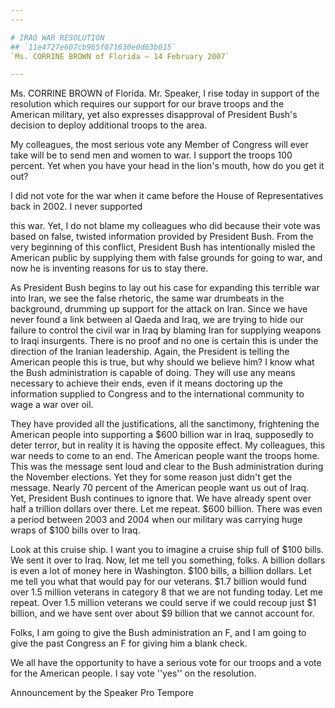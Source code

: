 ```yaml
---
---

# IRAQ WAR RESOLUTION
## `11e4727e607cb965f071630e0d63b015`
`Ms. CORRINE BROWN of Florida — 14 February 2007`

---
```



Ms. CORRINE BROWN of Florida. Mr. Speaker, I rise today in support of 
the resolution which requires our support for our brave troops and the 
American military, yet also expresses disapproval of President Bush's 
decision to deploy additional troops to the area.

My colleagues, the most serious vote any Member of Congress will ever 
take will be to send men and women to war. I support the troops 100 
percent. Yet when you have your head in the lion's mouth, how do you 
get it out?

I did not vote for the war when it came before the House of 
Representatives back in 2002. I never supported


this war. Yet, I do not blame my colleagues who did because their vote 
was based on false, twisted information provided by President Bush. 
From the very beginning of this conflict, President Bush has 
intentionally misled the American public by supplying them with false 
grounds for going to war, and now he is inventing reasons for us to 
stay there.

As President Bush begins to lay out his case for expanding this 
terrible war into Iran, we see the false rhetoric, the same war 
drumbeats in the background, drumming up support for the attack on 
Iran. Since we have never found a link between al Qaeda and Iraq, we 
are trying to hide our failure to control the civil war in Iraq by 
blaming Iran for supplying weapons to Iraqi insurgents. There is no 
proof and no one is certain this is under the direction of the Iranian 
leadership. Again, the President is telling the American people this is 
true, but why should we believe him? I know what the Bush 
administration is capable of doing. They will use any means necessary 
to achieve their ends, even if it means doctoring up the information 
supplied to Congress and to the international community to wage a war 
over oil.

They have provided all the justifications, all the sanctimony, 
frightening the American people into supporting a $600 billion war in 
Iraq, supposedly to deter terror, but in reality it is having the 
opposite effect. My colleagues, this war needs to come to an end. The 
American people want the troops home. This was the message sent loud 
and clear to the Bush administration during the November elections. Yet 
they for some reason just didn't get the message. Nearly 70 percent of 
the American people want us out of Iraq. Yet, President Bush continues 
to ignore that. We have already spent over half a trillion dollars over 
there. Let me repeat. $600 billion. There was even a period between 
2003 and 2004 when our military was carrying huge wraps of $100 bills 
over to Iraq.

Look at this cruise ship. I want you to imagine a cruise ship full of 
$100 bills. We sent it over to Iraq. Now, let me tell you something, 
folks. A billion dollars is even a lot of money here in Washington. 
$100 bills, a billion dollars. Let me tell you what that would pay for 
our veterans. $1.7 billion would fund over 1.5 million veterans in 
category 8 that we are not funding today. Let me repeat. Over 1.5 
million veterans we could serve if we could recoup just $1 billion, and 
we have sent over about $9 billion that we cannot account for.

Folks, I am going to give the Bush administration an F, and I am 
going to give the past Congress an F for giving him a blank check.

We all have the opportunity to have a serious vote for our troops and 
a vote for the American people. I say vote ''yes'' on the resolution.










Announcement by the Speaker Pro Tempore
